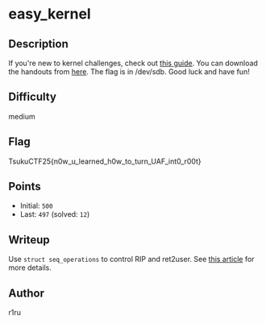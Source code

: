 # easy_kernel

## Description
If you're new to kernel challenges, check out [this guide](https://pawnyable.cafe/linux-kernel/).
You can download the handouts from [here](https://drive.google.com/file/d/1dxELzSknpJ6MsAZhnPXw1_8M-_DHMJsL/view?usp=sharing).
The flag is in /dev/sdb. Good luck and have fun!

## Difficulty
medium

## Flag

TsukuCTF25{n0w_u_learned_h0w_to_turn_UAF_int0_r00t}

## Points
- Initial: `500`
- Last: `497` (solved: `12`)

## Writeup
Use `struct seq_operations` to control RIP and ret2user. See [this article](https://r1ru.github.io/posts/7/) for more details.

## Author
r1ru
